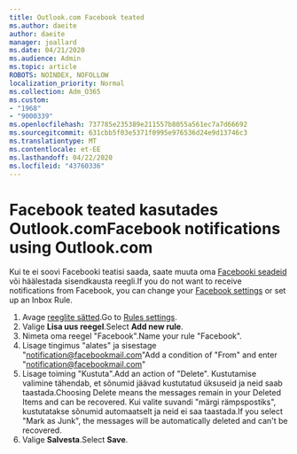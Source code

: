 ```yaml
---
title: Outlook.com Facebook teated
ms.author: daeite
author: daeite
manager: joallard
ms.date: 04/21/2020
ms.audience: Admin
ms.topic: article
ROBOTS: NOINDEX, NOFOLLOW
localization_priority: Normal
ms.collection: Adm_O365
ms.custom:
- "1968"
- "9000339"
ms.openlocfilehash: 737785e235389e211557b8055a561ec7a7d66692
ms.sourcegitcommit: 631cbb5f03e5371f0995e976536d24e9d13746c3
ms.translationtype: MT
ms.contentlocale: et-EE
ms.lasthandoff: 04/22/2020
ms.locfileid: "43760336"
---
```

# <a name="facebook-notifications-using-outlookcom"></a><span data-ttu-id="faa78-102">Facebook teated kasutades Outlook.com</span><span class="sxs-lookup"><span data-stu-id="faa78-102">Facebook notifications using Outlook.com</span></span>

<span data-ttu-id="faa78-103">Kui te ei soovi Facebooki teatisi saada, saate muuta oma [Facebooki seadeid](https://aka.ms/facebook-notifications-settings) või häälestada sisendkausta reegli.</span><span class="sxs-lookup"><span data-stu-id="faa78-103">If you do not want to receive notifications from Facebook, you can change your [Facebook settings](https://aka.ms/facebook-notifications-settings) or set up an Inbox Rule.</span></span>

1. <span data-ttu-id="faa78-104">Avage [reeglite sätted](https://outlook.live.com/mail/options/mail/rules/inboxRules).</span><span class="sxs-lookup"><span data-stu-id="faa78-104">Go to [Rules settings](https://outlook.live.com/mail/options/mail/rules/inboxRules).</span></span>
1. <span data-ttu-id="faa78-105">Valige **Lisa uus reegel**.</span><span class="sxs-lookup"><span data-stu-id="faa78-105">Select **Add new rule**.</span></span>
1. <span data-ttu-id="faa78-106">Nimeta oma reegel "Facebook".</span><span class="sxs-lookup"><span data-stu-id="faa78-106">Name your rule "Facebook".</span></span>
1. <span data-ttu-id="faa78-107">Lisage tingimus "alates" ja sisestage "notification@facebookmail.com"</span><span class="sxs-lookup"><span data-stu-id="faa78-107">Add a condition of "From" and enter "notification@facebookmail.com"</span></span>
1. <span data-ttu-id="faa78-108">Lisage toiming "Kustuta".</span><span class="sxs-lookup"><span data-stu-id="faa78-108">Add an action of "Delete".</span></span> <span data-ttu-id="faa78-109">Kustutamise valimine tähendab, et sõnumid jäävad kustutatud üksuseid ja neid saab taastada.</span><span class="sxs-lookup"><span data-stu-id="faa78-109">Choosing Delete means the messages remain in your Deleted Items and can be recovered.</span></span> <span data-ttu-id="faa78-110">Kui valite suvandi "märgi rämpspostiks", kustutatakse sõnumid automaatselt ja neid ei saa taastada.</span><span class="sxs-lookup"><span data-stu-id="faa78-110">If you select "Mark as Junk", the messages will be automatically deleted and can't be recovered.</span></span>
1. <span data-ttu-id="faa78-111">Valige **Salvesta**.</span><span class="sxs-lookup"><span data-stu-id="faa78-111">Select **Save**.</span></span>